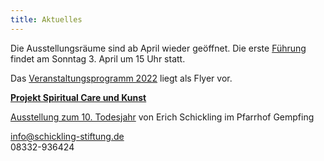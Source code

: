 ```yaml
---
title: Aktuelles
---
```

Die Ausstellungsräume sind ab April wieder geöffnet. Die erste [Führung](/fuehrungen/) findet am Sonntag 3. April um 15 Uhr statt.
   
Das [Veranstaltungsprogramm 2022](/veranstaltungen/2022/) liegt als Flyer vor.
   
[**Projekt Spiritual Care und Kunst**](/spiritualcare/)

[Ausstellung zum 10. Todesjahr](/veranstaltungen/2022/gempfing/) von Erich Schickling
im Pfarrhof Gempfing

info@schickling-stiftung.de    
08332-936424

